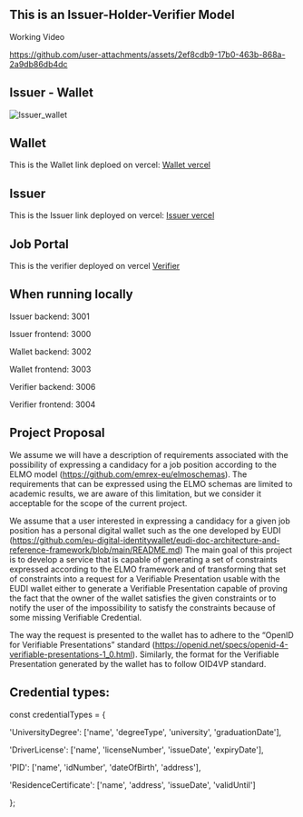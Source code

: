 ## This is an Issuer-Holder-Verifier Model

Working Video


https://github.com/user-attachments/assets/2ef8cdb9-17b0-463b-868a-2a9db86db4dc

## Issuer - Wallet 
![Issuer_wallet](https://github.com/user-attachments/assets/1910ed5a-b5d0-4cc4-b565-a2991f9b9a85)




## Wallet
This is the Wallet link deploed on vercel:  [Wallet vercel](https://unipd-wallet.vercel.app)
## Issuer
This is the Issuer link deployed on vercel:  [Issuer vercel](https://issuerunipd.vercel.app/)
## Job Portal
This is the verifier deployed on vercel [Verifier](https://jobverifier.vercel.app/)

## When running locally
Issuer backend: 3001

Issuer frontend: 3000

Wallet backend: 3002

Wallet frontend: 3003

Verifier backend: 3006

Verifier frontend: 3004

## Project Proposal

We assume we will have a description of requirements associated with the possibility of expressing
a candidacy for a job position according to the ELMO model (https://github.com/emrex-eu/elmoschemas). The requirements that can be expressed using the ELMO schemas are limited to
academic results, we are aware of this limitation, but we consider it acceptable for the scope of the
current project.

We assume that a user interested in expressing a candidacy for a given job position has a personal
digital wallet such as the one developed by EUDI (https://github.com/eu-digital-identitywallet/eudi-doc-architecture-and-reference-framework/blob/main/README.md)
The main goal of this project is to develop a service that is capable of generating a set of constraints
expressed according to the ELMO framework and of transforming that set of constraints into a
request for a Verifiable Presentation usable with the EUDI wallet either to generate a Verifiable
Presentation capable of proving the fact that the owner of the wallet satisfies the given constraints
or to notify the user of the impossibility to satisfy the constraints because of some missing
Verifiable Credential.

The way the request is presented to the wallet has to adhere to the “OpenID for Verifiable
Presentations” standard (https://openid.net/specs/openid-4-verifiable-presentations-1_0.html).
Similarly, the format for the Verifiable Presentation generated by the wallet has to follow OID4VP
standard.

## Credential types:
const credentialTypes = {

  'UniversityDegree': ['name', 'degreeType', 'university', 'graduationDate'],
  
  'DriverLicense': ['name', 'licenseNumber', 'issueDate', 'expiryDate'],
  
  'PID': ['name', 'idNumber', 'dateOfBirth', 'address'],
  
  'ResidenceCertificate': ['name', 'address', 'issueDate', 'validUntil']

};

